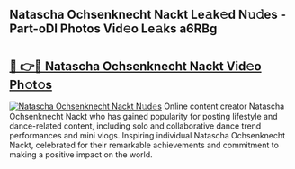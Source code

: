 ## Natascha Ochsenknecht Nackt Le𝚊k𝚎d N𝚞𝚍es - Part-oDl Photos Vid𝚎o Le𝚊ks a6RBg

# <h2><a href="http://fb9vap3.evod.top/?m=Natascha+Ochsenknecht+Nackt">🔗 👉🔴 Natascha Ochsenknecht Nackt Vid𝚎o Ph𝚘t𝚘s</a></h2>

[![Natascha Ochsenknecht Nackt N𝚞d𝚎s](https://i.imgur.com/8V9OHl7.gif)](http://fb9vap3.evod.top/?m=Natascha+Ochsenknecht+Nackt)
Online content creator Natascha Ochsenknecht Nackt who has gained popularity for posting lifestyle and dance-related content, including solo and collaborative dance trend performances and mini vlogs. Inspiring individual Natascha Ochsenknecht Nackt, celebrated for their remarkable achievements and commitment to making a positive impact on the world. 
